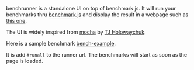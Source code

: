 benchrunner is a standalone UI on top of benchmark.js.
It will run your benchmarks thru
[benchmark.js](https://github.com/bestiejs/benchmark.js)
and display the result in a webpage such as
[this one](http://jeromeetienne.github.com/benchrunner/).

The UI is widely inspired from
[mocha](visionmedia.github.com/mocha/)
by
[TJ Holowaychuk](https://github.com/visionmedia).



Here is a sample benchmark
[bench-example](https://github.com/jeromeetienne/benchrunner/blob/master/bench-example.js).

It is add ```#runall``` to the runner url. The benchmarks will start as soon
as the page is loaded.